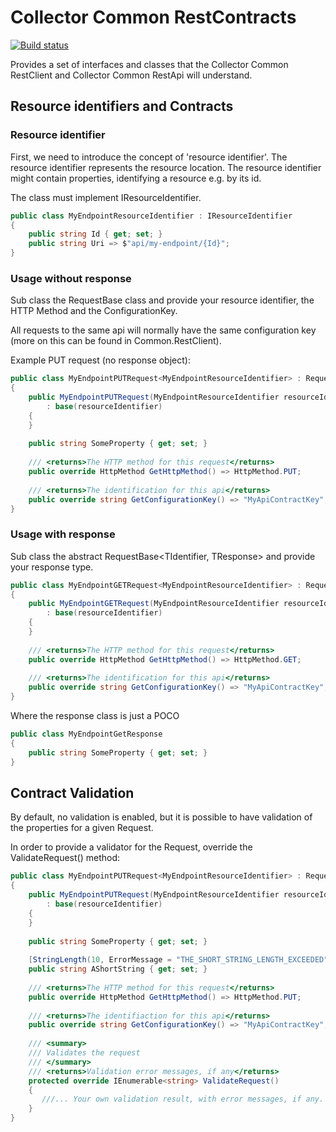 
# Collector Common RestContracts

[![Build status](https://ci.appveyor.com/api/projects/status/1dg9u4px7dle5br6/branch/master?svg=true)](https://ci.appveyor.com/project/HoudiniCollector/common-restcontracts/branch/master)

Provides a set of interfaces and classes that the Collector Common RestClient and Collector Common RestApi will understand.

## Resource identifiers and Contracts

### Resource identifier
First, we need to introduce the concept of 'resource identifier'. The resource identifier represents the resource location.
The resource identifier might contain properties, identifying a resource e.g. by its id.

The class must implement IResourceIdentifier. 

```csharp
public class MyEndpointResourceIdentifier : IResourceIdentifier
{
	public string Id { get; set; }
	public string Uri => $"api/my-endpoint/{Id}";
}
```

### Usage without response
Sub class the  RequestBase<TIidentifier> class and provide your resource identifier, the HTTP Method and the ConfigurationKey.

All requests to the same api will normally have the same configuration key (more on this can be found in Common.RestClient).

Example PUT request (no response object):

```csharp
public class MyEndpointPUTRequest<MyEndpointResourceIdentifier> : RequestBase<MyEndpointResourceIdentifier> 
{
	public MyEndpointPUTRequest(MyEndpointResourceIdentifier resourceIdentifier)
		: base(resourceIdentifier)
	{
	}
	
	public string SomeProperty { get; set; }
	
	/// <returns>The HTTP method for this request</returns>
	public override HttpMethod GetHttpMethod() => HttpMethod.PUT;
	
	/// <returns>The identification for this api</returns>
	public override string GetConfigurationKey() => "MyApiContractKey";
}
```

### Usage with response 
Sub class the abstract RequestBase<TIdentifier, TResponse> and provide your response type.

```csharp
public class MyEndpointGETRequest<MyEndpointResourceIdentifier> : RequestBase<MyEndpointResourceIdentifier, MyEndpointGetResponse> 
{
	public MyEndpointGETRequest(MyEndpointResourceIdentifier resourceIdentifier)
		: base(resourceIdentifier)
	{
	}
			
	/// <returns>The HTTP method for this request</returns>
	public override HttpMethod GetHttpMethod() => HttpMethod.GET;
	
	/// <returns>The identification for this api</returns>
	public override string GetConfigurationKey() => "MyApiContractKey";
}
```
Where the response class is just a POCO
```csharp
public class MyEndpointGetResponse
{
	public string SomeProperty { get; set; }
}
```

## Contract Validation
By default, no validation is enabled, but it is possible to have validation of the properties for a given Request.

In order to provide a validator for the Request, override the ValidateRequest() method: 

```csharp
public class MyEndpointPUTRequest<MyEndpointResourceIdentifier> : RequestBase<MyEndpointResourceIdentifier> 
{
	public MyEndpointPUTRequest(MyEndpointResourceIdentifier resourceIdentifier)
		: base(resourceIdentifier)
	{
	}
	
	public string SomeProperty { get; set; }
	
	[StringLength(10, ErrorMessage = "THE_SHORT_STRING_LENGTH_EXCEEDED")]
	public string AShortString { get; set; }
	
	/// <returns>The HTTP method for this request</returns>
	public override HttpMethod GetHttpMethod() => HttpMethod.PUT;
	
	/// <returns>The identifiaction for this api</returns>
	public override string GetConfigurationKey() => "MyApiContractKey";
	
	/// <summary>
	/// Validates the request
	/// </summary>
	/// <returns>Validation error messages, if any</returns>
	protected override IEnumerable<string> ValidateRequest()
	{
	   ///... Your own validation result, with error messages, if any.
	}
}
```